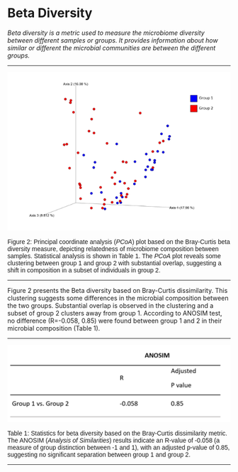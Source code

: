 # Beta Diversity
*Beta diversity is a metric used to measure the microbiome diversity between different samples or groups.  It provides information about how similar or different the microbial communities are between the different groups.*

---

![image](assets/beta_div/bc.png)
<div style="font-family: Arial, sans-serif; font-size: 14px;">
Figure 2: Principal coordinate analysis (<i>PCoA</i>) plot based on the Bray-Curtis beta diversity measure, depicting relatedness of microbiome composition between samples. Statistical analysis is shown in Table 1. The <i>PCoA</i> plot reveals some clustering between group 1 and group 2 with substantial overlap, suggesting a shift in composition in a subset of individuals in group 2.
</div>

---

Figure 2 presents the Beta diversity based on Bray-Curtis dissimilarity. This clustering suggests some differences in the microbial composition between the two groups. Substantial overlap is observed in the clustering and a subset of group 2 clusters away from group 1. According to ANOSIM test, no difference (R=-0.058, 0.85) were found between group 1 and 2 in their microbial composition (Table 1). 

---

![image](assets/beta_div/bc_table1.png)
<div style="font-family: Arial, sans-serif; font-size: 14px;">
Table 1: Statistics for beta diversity based on the Bray-Curtis dissimilarity metric. The ANOSIM (<i>Analysis of Similarities</i>) results indicate an R-value of -0.058 (a measure of group distinction between -1 and 1), with an adjusted p-value of 0.85, suggesting no significant separation between group 1 and group 2.
</div>


---